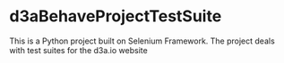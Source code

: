 # d3aBehaveProjectTestSuite
This is a Python project built on Selenium Framework. The project deals with test suites for the d3a.io website
